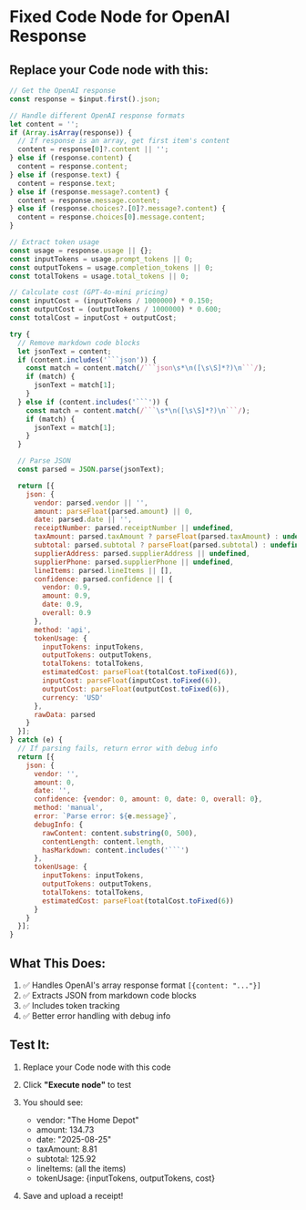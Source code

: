 # Fixed Code Node for OpenAI Response

## Replace your Code node with this:

```javascript
// Get the OpenAI response
const response = $input.first().json;

// Handle different OpenAI response formats
let content = '';
if (Array.isArray(response)) {
  // If response is an array, get first item's content
  content = response[0]?.content || '';
} else if (response.content) {
  content = response.content;
} else if (response.text) {
  content = response.text;
} else if (response.message?.content) {
  content = response.message.content;
} else if (response.choices?.[0]?.message?.content) {
  content = response.choices[0].message.content;
}

// Extract token usage
const usage = response.usage || {};
const inputTokens = usage.prompt_tokens || 0;
const outputTokens = usage.completion_tokens || 0;
const totalTokens = usage.total_tokens || 0;

// Calculate cost (GPT-4o-mini pricing)
const inputCost = (inputTokens / 1000000) * 0.150;
const outputCost = (outputTokens / 1000000) * 0.600;
const totalCost = inputCost + outputCost;

try {
  // Remove markdown code blocks
  let jsonText = content;
  if (content.includes('```json')) {
    const match = content.match(/```json\s*\n([\s\S]*?)\n```/);
    if (match) {
      jsonText = match[1];
    }
  } else if (content.includes('```')) {
    const match = content.match(/```\s*\n([\s\S]*?)\n```/);
    if (match) {
      jsonText = match[1];
    }
  }

  // Parse JSON
  const parsed = JSON.parse(jsonText);

  return [{
    json: {
      vendor: parsed.vendor || '',
      amount: parseFloat(parsed.amount) || 0,
      date: parsed.date || '',
      receiptNumber: parsed.receiptNumber || undefined,
      taxAmount: parsed.taxAmount ? parseFloat(parsed.taxAmount) : undefined,
      subtotal: parsed.subtotal ? parseFloat(parsed.subtotal) : undefined,
      supplierAddress: parsed.supplierAddress || undefined,
      supplierPhone: parsed.supplierPhone || undefined,
      lineItems: parsed.lineItems || [],
      confidence: parsed.confidence || {
        vendor: 0.9,
        amount: 0.9,
        date: 0.9,
        overall: 0.9
      },
      method: 'api',
      tokenUsage: {
        inputTokens: inputTokens,
        outputTokens: outputTokens,
        totalTokens: totalTokens,
        estimatedCost: parseFloat(totalCost.toFixed(6)),
        inputCost: parseFloat(inputCost.toFixed(6)),
        outputCost: parseFloat(outputCost.toFixed(6)),
        currency: 'USD'
      },
      rawData: parsed
    }
  }];
} catch (e) {
  // If parsing fails, return error with debug info
  return [{
    json: {
      vendor: '',
      amount: 0,
      date: '',
      confidence: {vendor: 0, amount: 0, date: 0, overall: 0},
      method: 'manual',
      error: `Parse error: ${e.message}`,
      debugInfo: {
        rawContent: content.substring(0, 500),
        contentLength: content.length,
        hasMarkdown: content.includes('```')
      },
      tokenUsage: {
        inputTokens: inputTokens,
        outputTokens: outputTokens,
        totalTokens: totalTokens,
        estimatedCost: parseFloat(totalCost.toFixed(6))
      }
    }
  }];
}
```

## What This Does:

1. ✅ Handles OpenAI's array response format `[{content: "..."}]`
2. ✅ Extracts JSON from markdown code blocks
3. ✅ Includes token tracking
4. ✅ Better error handling with debug info

## Test It:

1. Replace your Code node with this code
2. Click **"Execute node"** to test
3. You should see:
   - vendor: "The Home Depot"
   - amount: 134.73
   - date: "2025-08-25"
   - taxAmount: 8.81
   - subtotal: 125.92
   - lineItems: (all the items)
   - tokenUsage: {inputTokens, outputTokens, cost}

4. Save and upload a receipt!
